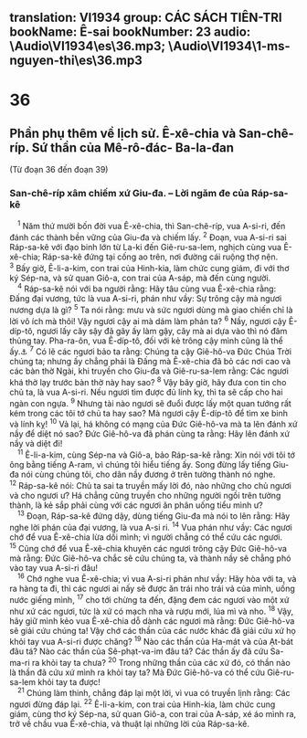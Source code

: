 translation: VI1934
group: CÁC SÁCH TIÊN-TRI
bookName: Ê-sai 
bookNumber: 23
audio: \Audio\VI1934\es\36.mp3; \Audio\VI1934\1-ms-nguyen-thi\es\36.mp3
-------

<div class="title"><h1>36</h1><h2>Phần phụ thêm về lịch sử. Ê-xê-chia và San-chê-ríp. Sứ thần của Mê-rô-đác- Ba-la-đan</h2><p>(Từ đoạn 36 đến đoạn 39)</p><h3>San-chê-ríp xâm chiếm xứ Giu-đa. – Lời ngăm đe của Ráp-sa-kê</h3></div>
<span class="verse es_36_1"> <sup>1</sup> Năm thứ mười bốn đời vua Ê-xê-chia, thì San-chê-ríp, vua A-si-ri, đến đánh các thành bền vững của Giu-đa và chiếm lấy. </span>
<span class="verse es_36_2"><sup>2</sup> Đoạn, vua A-si-ri sai Ráp-sa-kê với đạo binh lớn từ La-ki đến Giê-ru-sa-lem, nghịch cùng vua Ê-xê-chia; Ráp-sa-kê đứng tại cống ao trên, nơi đường cái ruộng thợ nện. </span>
<span class="verse es_36_3"><sup>3</sup> Bấy giờ, Ê-li-a-kim, con trai của Hinh-kia, làm chức cung giám, đi với thơ ký Sép-na, và sử quan Giô-a, con trai của A-sáp, mà đến cùng người. <br/></span>
<span class="verse es_36_4"> <sup>4</sup> Ráp-sa-kê nói với ba người rằng: Hãy tâu cùng vua Ê-xê-chia rằng: Đấng đại vương, tức là vua A-si-ri, phán như vầy: Sự trông cậy mà ngươi nương dựa là gì? </span>
<span class="verse es_36_5"><sup>5</sup> Ta nói rằng: mưu và sức ngươi dùng mà giao chiến chỉ là lời vô ích mà thôi! Vậy ngươi cậy ai mà dám làm phản ta? </span>
<span class="verse es_36_6"><sup>6</sup> Nầy, ngươi cậy Ê-díp-tô, ngươi lấy cây sậy đã gãy ấy làm gậy, cây mà ai dựa vào thì nó đâm thủng tay. Pha-ra-ôn, vua Ê-díp-tô, đối với kẻ trông cậy mình cũng là thể ấy.<a data-toggle="tooltip" data-placement="bottom" title="Exe 29:6-7">⚓</a></span>
<span class="verse es_36_7"><sup>7</sup> Có lẽ các ngươi bảo ta rằng: Chúng ta cậy Giê-hô-va Đức Chúa Trời chúng ta; nhưng ấy chẳng phải là Đấng mà Ê-xê-chia đã bỏ các nơi cao và các bàn thờ Ngài, khi truyền cho Giu-đa và Giê-ru-sa-lem rằng: Các ngươi khá thờ lạy trước bàn thờ này hay sao? </span>
<span class="verse es_36_8"><sup>8</sup> Vậy bây giờ, hãy đưa con tin cho chủ ta, là vua A-si-ri. Nếu ngươi tìm được đủ lính kỵ, thì ta sẽ cấp cho hai ngàn con ngựa. </span>
<span class="verse es_36_9"><sup>9</sup> Nhưng tài nào ngươi sẽ đuổi được lấy một quan tướng rất kém trong các tôi tớ chủ ta hay sao? Mà ngươi cậy Ê-díp-tô để tìm xe binh và lính kỵ! </span>
<span class="verse es_36_10"><sup>10</sup> Vả lại, há không có mạng của Đức Giê-hô-va mà ta lên đánh xứ nầy để diệt nó sao? Đức Giê-hô-va đã phán cùng ta rằng: Hãy lên đánh xứ nầy và diệt đi! <br/></span>
<span class="verse es_36_11"> <sup>11</sup> Ê-li-a-kim, cùng Sép-na và Giô-a, bảo Ráp-sa-kê rằng: Xin nói với tôi tớ ông bằng tiếng A-ram, vì chúng tôi hiểu tiếng ấy. Song đừng lấy tiếng Giu-đa nói cùng chúng tôi, cho dân nầy đương ở trên tường thành nó nghe. </span>
<span class="verse es_36_12"><sup>12</sup> Ráp-sa-kê nói: Chủ ta sai ta truyền mấy lời đó, nào những cho chủ ngươi và cho ngươi ư? Há chẳng cũng truyền cho những người ngồi trên tường thành, là kẻ sắp phải cùng với các ngươi ăn phân uống tiểu mình ư? <br/></span>
<span class="verse es_36_13"> <sup>13</sup> Đoạn, Ráp-sa-kê đứng dậy, dùng tiếng Giu-đa mà nói to lên rằng: Hãy nghe lời phán của đại vương, là vua A-si ri. </span>
<span class="verse es_36_14"><sup>14</sup> Vua phán như vầy: Các ngươi chớ để vua Ê-xê-chia lừa dối mình; vì người chẳng có thể cứu các ngươi. </span>
<span class="verse es_36_15"><sup>15</sup> Cũng chớ để vua Ê-xê-chia khuyên các ngươi trông cậy Đức Giê-hô-va mà rằng: Đức Giê-hô-va chắc sẽ cứu chúng ta, và thành nầy sẽ chẳng phó vào tay vua A-si-ri đâu! <br/></span>
<span class="verse es_36_16"> <sup>16</sup> Chớ nghe vua Ê-xê-chia; vì vua A-si-ri phán như vầy: Hãy hòa với ta, và ra hàng ta đi, thì các ngươi ai nấy sẽ được ăn trái nho trái vả của mình, uống nước giếng mình, </span>
<span class="verse es_36_17"><sup>17</sup> cho tới chừng ta đến, đặng đem các ngươi vào một xứ như xứ các ngươi, tức là xứ có mạch nha và rượu mới, lúa mì và nho. </span>
<span class="verse es_36_18"><sup>18</sup> Vậy, hãy giữ mình kẻo vua Ê-xê-chia dỗ dành các ngươi mà rằng: Đức Giê-hô-va sẽ giải cứu chúng ta! Vậy chớ các thần của các nước khác đã giải cứu xứ họ khỏi tay vua A-si-ri được chăng? </span>
<span class="verse es_36_19"><sup>19</sup> Nào các thần của Ha-mát và của Ạt-bát đâu tá? Nào các thần của Sê-phạt-va-im đâu tá? Các thần ấy đã cứu Sa-ma-ri ra khỏi tay ta chưa? </span>
<span class="verse es_36_20"><sup>20</sup> Trong những thần của các xứ đó, có thần nào là thần đã cứu xứ mình ra khỏi tay ta? Mà Đức Giê-hô-va có thể cứu Giê-ru-sa-lem khỏi tay ta được! <br/></span>
<span class="verse es_36_21"> <sup>21</sup> Chúng làm thinh, chẳng đáp lại một lời, vì vua có truyền lịnh rằng: Các ngươi đừng đáp lại. </span>
<span class="verse es_36_22"><sup>22</sup> Ê-li-a-kim, con trai của Hinh-kia, làm chức cung giám, cùng thơ ký Sép-na, sử quan Giô-a, con trai của A-sáp, xé áo mình ra, trở về chầu vua Ê-xê-chia, và thuật lại những lời của Ráp-sa-kê. <br/></span>
